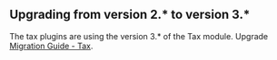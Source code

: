 

## Upgrading from version 2.* to version 3.*

The tax plugins are using the version 3.* of the Tax module. Upgrade [Migration Guide - Tax](/docs/pbc/all/tax-management/{{site.version}}/spryker-tax/base-shop/install-and-upgrade/upgrade-the-tax-module.html).
